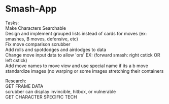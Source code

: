 # Smash-App

Tasks:  
  Make Characters Searchable  
  Design and implement grouped lists instead of cards for moves (ex: smashes, B moves, defensive, etc)  
  Fix move comparison scrubber  
  Add rolls and spotdodges and airdodges to data  
  Change move input data to allow 'ors' EX: (forward smash: right cstick OR left cstick)  
  Add move names to move view and use special name if its a b move  
  standardize images (no warping or some images stretching their containers  
  
  
Research:  
  GET FRAME DATA  
    scrubber can display invincible, hitbox, or vulnerable  
  GET CHARACTER SPECIFIC TECH  
  
